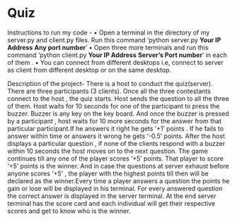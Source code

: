 # Quiz
Instructions to run my code -
    • Open a terminal in the directory of my server.py and client.py files. Run this command ‘python server.py **Your IP Address** **Any port number**’
    • Open three more terminals and run this command ‘python client.py **Your IP Address** **Server’s Port number**’ in each of them .
    • You can connect from different desktops i.e, connect to server as client from different desktop or on the same desktop.
    
    
Description of the project-
	There is a host to conduct the quiz(server). There are three participants (3 clients). Once all the three contestants connect to the host , the quiz starts. Host sends the question to all the three of them. Host waits for 10 seconds for one of the participant to press the buzzer. Buzzer is any key on the key board. And once the buzzer is pressed by a participant , host waits for 10 more seconds for the answer from that particular participant.If he answers it right he gets ‘+1’ points . If he fails to answer within time or answers it wrong he gets ‘-0.5’ points. After the host displays a particular question , if none of the clients respond with a buzzer within 10 seconds the host moves on to the next question. The game continues till any one of the player scores ‘+5’ points. That player to score ‘+5’ points is the winner. And in case the questions at server exhaust before anyone scores ‘+5’ , the player with the highest points till then will be declared as the winner.Every time a player answers a question the points he gain or lose will be displayed in his terminal. For every answered question the correct answer is displayed in the server terminal. At the end server terminal has the score  card and each individual will get their respective scores and get to know who is the winner. 
